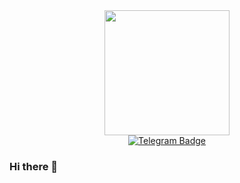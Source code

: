 <div id="header" align="center">
  <img src="https://media.giphy.com/media/Kk4Cq8Ccj8w6xWg0Md/giphy.gif" width="200"/>
  
</div>

<div id="bades" align="center" >
  <a href="https://t.me/alexey_makurin">
  <img src="https://img.shields.io/badge/Telegram-blue?logo=telegram&logoColor=white&style=for-the-badge", alt="Telegram Badge">                                     </a>
</div>

### Hi there 👋

<!--
**AlexeyMakurin/AlexeyMakurin** is a ✨ _special_ ✨ repository because its `README.md` (this file) appears on your GitHub profile.

Here are some ideas to get you started:

- 🔭 I’m currently working on ...
- 🌱 I’m currently learning ...
- 👯 I’m looking to collaborate on ...
- 🤔 I’m looking for help with ...
- 💬 Ask me about ...
- 📫 How to reach me: ...
- 😄 Pronouns: ...
- ⚡ Fun fact: ...
-->
